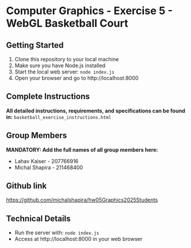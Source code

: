 # Computer Graphics - Exercise 5 - WebGL Basketball Court

## Getting Started

1. Clone this repository to your local machine
2. Make sure you have Node.js installed
3. Start the local web server: `node index.js`
4. Open your browser and go to http://localhost:8000

## Complete Instructions

**All detailed instructions, requirements, and specifications can be found in:**
`basketball_exercise_instructions.html`

## Group Members

**MANDATORY: Add the full names of all group members here:**

- Lahav Kaiser - 207766916
- Michal Shapira - 211468400

## Github link

https://github.com/michalshapira/hw05Graphics2025Students

## Technical Details

- Run the server with: `node index.js`
- Access at http://localhost:8000 in your web browser
